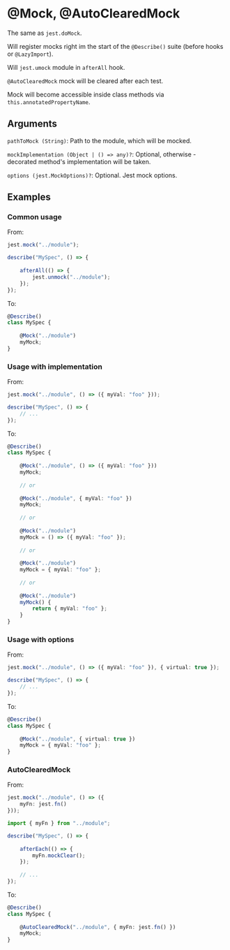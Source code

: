 # @Mock, @AutoClearedMock

The same as `jest.doMock`.

Will register mocks right im the start of the `@Describe()` suite (before hooks or `@LazyImport`).

Will `jest.umock` module in `afterAll` hook.

`@AutoClearedMock` mock will be cleared after each test.

Mock will become accessible inside class methods via `this.annotatedPropertyName`.

## Arguments

`pathToMock (String)`: Path to the module, which will be mocked.

`mockImplementation (Object | () => any)?`: Optional, otherwise - decorated method's implementation will be taken. 

`options (jest.MockOptions)?`: Optional. Jest mock options.

## Examples

### Common usage

From:

```typescript
jest.mock("../module");

describe("MySpec", () => {
    
    afterAll(() => {
        jest.unmock("../module");
    });
});
```

To:

```typescript
@Describe()
class MySpec {
    
    @Mock("../module")
    myMock;
}
```

### Usage with implementation

From:

```typescript
jest.mock("../module", () => ({ myVal: "foo" }));

describe("MySpec", () => {
    // ...
});
```

To:

```typescript
@Describe()
class MySpec {
    
    @Mock("../module", () => ({ myVal: "foo" }))
    myMock;
    
    // or
    
    @Mock("../module", { myVal: "foo" })
    myMock;
    
    // or
    
    @Mock("../module")
    myMock = () => ({ myVal: "foo" });
    
    // or
    
    @Mock("../module")
    myMock = { myVal: "foo" };
    
    // or
    
    @Mock("../module")
    myMock() {
        return { myVal: "foo" };
    }
}
```

### Usage with options

From:

```typescript
jest.mock("../module", () => ({ myVal: "foo" }), { virtual: true });

describe("MySpec", () => {
    // ...
});
```

To:

```typescript
@Describe()
class MySpec {
    
    @Mock("../module", { virtual: true })
    myMock = { myVal: "foo" };
}
```

### AutoClearedMock

From:

```typescript
jest.mock("../module", () => ({
    myFn: jest.fn()
}));

import { myFn } from "../module";

describe("MySpec", () => {
    
    afterEach(() => {
        myFn.mockClear();
    });
    
    // ...
});
```

To:

```typescript
@Describe()
class MySpec {
    
    @AutoClearedMock("../module", { myFn: jest.fn() })
    myMock;
}
```
